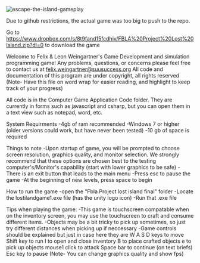 ![escape-the-island-gameplay](https://user-images.githubusercontent.com/35469554/35026027-dd82e3ae-fb05-11e7-92e6-64774193095c.png)

Due to github restrictions, the actual game was too big to push to the repo. 

Go to https://www.dropbox.com/s/8t9fand15fcdhiv/FBLA%20Project%20Lost%20Island.zip?dl=0 to download the game

Welcome to Felix & Leon Weingartner's Game Development and simulation programming game!
Any problems, questions, or concerns please feel free to contact us at felix.weingartner@suusuccess.org
All code and documentation of this program are under copyright, all rights reserved
(Note- Have this file on word wrap for easier reading, and highlight to keep track of your progress)

All code is in the Computer Game Application Code folder.  They are currently in forms such as javascript and csharp, but you can open them in a text view such as notepad, word, etc.

System Requirments
-4gb of ram recommended
-Windows 7 or higher (older versions could work, but have never been tested)
-10 gb of space is required

Things to note
-Upon startup of game, you will be prompted to choose screen resolution, graphics quality, and monitor selection.  We strongly recommend that these options are chosen best to the testing computer's/Monitor's capability (start with lower graphics to be safe)
-There is an exit button that leads to the main menu
-Press esc to pause the game
-At the beginning of new levels, press space to begin

How to run the game
-open the "Fbla Project lost island final" folder
-Locate the lostilandgame1.exe file (has the unity logo icon)
-Run that .exe file  


Tips when playing the game:
-This game is touchscreen compatable when on the inventory screen, you may use the touchscreen to  craft and consume different items.
-Objects may be a bit tricky to pick up sometimes, so just try different distances when picking up if neccessary
-Game controls should be explained but just in case here they are
W A S D keys to move
Shift key to run
I to open and close inventory
B to place crafted objects
e to pick up objects
mouse1 click to attack
Space bar to continue (on text briefs)
Esc key to pause (Note- You can change graphics quality and show fps)

